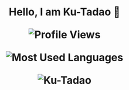 <h1 align="center"> Hello, I am Ku-Tadao 👋
  
<p align="center"> <img src="https://komarev.com/ghpvc/?username=Ku-Tadao&color=blue&style=for-the-badge" alt="Profile Views" />

<p align="center"> <img src="https://github-readme-stats.vercel.app/api/top-langs/?username=Ku-Tadao&theme=blue-green" alt="Most Used Languages" />
<p align="center"> <img src="https://github-readme-stats.vercel.app/api?username=Ku-Tadao&theme=blue-green" alt="Ku-Tadao" />
